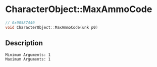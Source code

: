 # CharacterObject::MaxAmmoCode
```c
// 0x00587440
void CharacterObject::MaxAmmoCode(unk p0)
```
## Description
```
Minimum Arguments: 1
Maximum Arguments: 1
```
